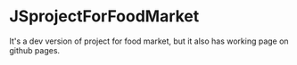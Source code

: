 # JSprojectForFoodMarket


It's a dev version of project for food market, but it also has working page on github pages.
